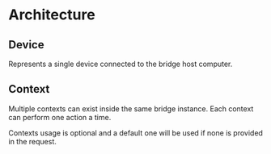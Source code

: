 # Architecture

## Device

Represents a single device connected to the bridge host computer.

## Context

Multiple contexts can exist inside the same bridge instance. Each context can perform one action a time.

Contexts usage is optional and a default one will be used if none is provided in the request.

